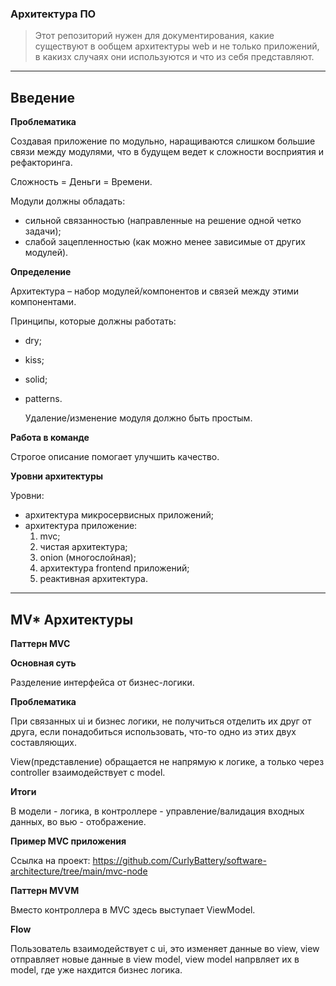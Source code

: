 ### Архитектура ПО
> Этот репозиторий нужен для документирования, какие существуют в ообщем архитектуры web и не только приложений, в какизх случаях они используются и что из себя представляют.
---
## Введение

**Проблематика**

Создавая приложение по модульно, наращиваются слишком большие связи между модулями, что в будущем ведет к сложности восприятия и рефакторинга.

Сложность = Деньги = Времени.

Модули должны обладать:

- сильной связанностью (направленные на решение одной четко задачи);
- слабой зацепленностью (как можно менее зависимые от других модулей). 

**Определение**

Архитектура – набор модулей/компонентов и связей между этими компонентами.

Принципы, которые должны работать:

- dry;
- kiss;
- solid;
- patterns.

  Удаление/изменение модуля должно быть простым.

**Работа в команде**

Строгое описание помогает улучшить качество.

**Уровни архитектуры**

Уровни:

- архитектура микросервисных приложений;
- архитектура приложение:
  1. mvc;
  2. чистая архитектура;
  3. onion (многослойная);
  4. архитектура frontend приложений;
  5. реактивная архитектура.
---
## MV* Архитектуры

**Паттерн MVC**

**Основная суть**

Разделение интерфейса от бизнес-логики.

**Проблематика**

При связанных ui и бизнес логики, не получиться отделить их друг от друга, если понадобиться использовать, что-то одно из этих двух составляющих.

View(представление) обращается не напрямую к логике, а только через controller взаимодействует с model.

**Итоги**

В модели - логика, в контроллере - управление/валидация входных данных, во вью - отображение.

**Пример MVC приложения**

Ссылка на проект: <https://github.com/CurlyBattery/software-architecture/tree/main/mvc-node>

**Паттерн MVVM**

Вместо контроллера в MVC здесь выступает ViewModel.

**Flow**

Пользователь взаимодействует с ui, это изменяет данные во view, view отправляет новые данные в view model, view model напрвляет их в model, где уже нахдится бизнес логика.
